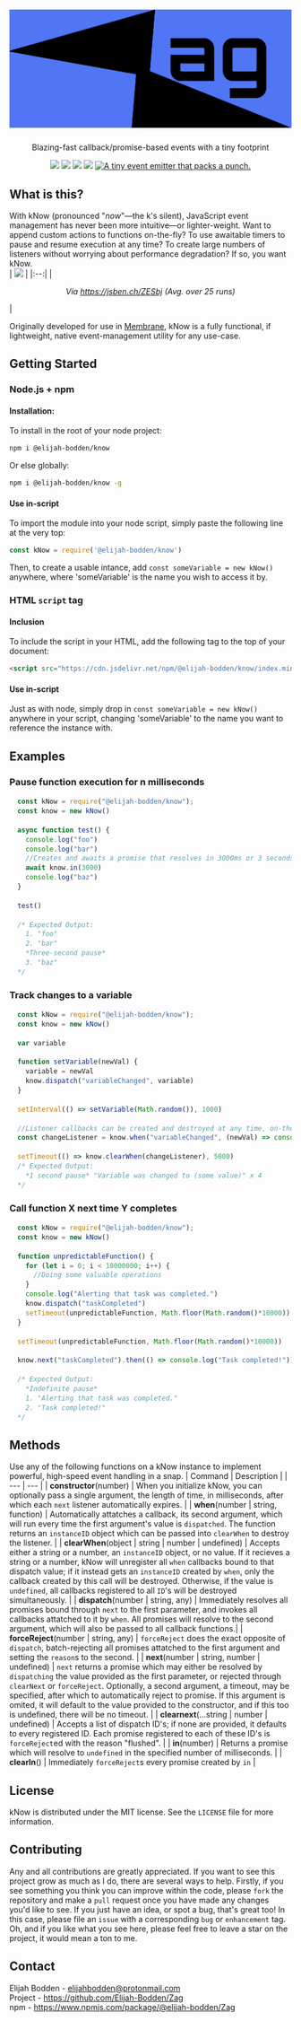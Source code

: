 <h1 align="center">
  <img src="./Assets/logo.svg"></img><br>
</h1>
<p align="center">
Blazing-fast callback/promise-based events with a tiny footprint
</p>
<p align="center">
  <img src="https://img.shields.io/bundlephobia/minzip/@elijah-bodden/know/latest?label=Minzipped%20size&style=flat-square"/>
  <img src="https://img.shields.io/github/license/Elijah-Bodden/kNow?style=flat-square"/>
  <a href="https://www.npmjs.com/package/@elijah-bodden/know"><img src="https://img.shields.io/npm/dt/@elijah-bodden/know?color=%23009eb0&label=NPM%20downloads&style=flat-square"/></a>
  <img src="https://img.shields.io/maintenance/yes/2022?label=Maintained&style=flat-square"/>
  <a href="https://twitter.com/intent/tweet?text=A+tiny+event+emitter+that+packs+a+punch.&url=https%3A%2F%2Fgithub.com%2FElijah-Bodden%2FkNow&hashtags=javascript+js+opensource+javascriptdev+eventhandler+emitter+github&original_referer=http%3A%2F%2Fgithub.com%2F&tw_p=tweetbutton" target="_blank">
  <img src="http://jpillora.com/github-twitter-button/img/tweet.png" title="A tiny event emitter that packs a punch."></img>
  </a>
</p>

## What is this?
With kNow (pronounced "*now*"—the k's silent), JavaScript event management has never been more intuitive—or lighter-weight. Want to append custom actions to functions on-the-fly? To use awaitable timers to pause and resume execution at any time? To create large numbers of listeners without worrying about performance degradation? If so, you want kNow.  
| <img src="./Assets/jsben.ch.jpg"/> |
|:--:|
| <p align="center"><i>Via https://jsben.ch/ZESbj (Avg. over 25 runs)</i></p> |  

Originally developed for use in [Membrane](https://github.com/Elijah-Bodden/Membrane), kNow is a fully functional, if lightweight, native event-management utility for any use-case.

## Getting Started
### Node.js + npm
#### Installation:
To install in the root of your node project:
```bash
npm i @elijah-bodden/know
```
Or else globally:
```bash
npm i @elijah-bodden/know -g
```
#### Use in-script
To import the module into your node script, simply paste the following line at the very top:
```JavaScript
const kNow = require('@elijah-bodden/know')
```
Then, to create a usable intance, add `const someVariable = new kNow()` anywhere, where 'someVariable' is the name you wish to access it by.
### HTML `script` tag
#### Inclusion
To include the script in your HTML, add the following tag to the top of your document:
```HTML
<script src="https://cdn.jsdelivr.net/npm/@elijah-bodden/know/index.min.js">
```
#### Use in-script
Just as with node, simply drop in `const someVariable = new kNow()` anywhere in your script, changing 'someVariable' to the name you want to reference the instance with.
## Examples
### Pause function execution for n milliseconds
```JavaScript
  const kNow = require("@elijah-bodden/know");
  const know = new kNow()
  
  async function test() {
    console.log("foo")
    console.log("bar")
    //Creates and awaits a promise that resolves in 3000ms or 3 seconds
    await know.in(3000)
    console.log("baz")
  }
  
  test()
  
  /* Expected Output:
    1. "foo"
    2. "bar"
    *Three-second pause*
    3. "baz"
  */
```

### Track changes to a variable
```JavaScript
  const kNow = require("@elijah-bodden/know");
  const know = new kNow()
  
  var variable
  
  function setVariable(newVal) {
    variable = newVal
    know.dispatch("variableChanged", variable)
  }
  
  setInterval(() => setVariable(Math.random()), 1000)
  
  //Listener callbacks can be created and destroyed at any time, on-the-fly.
  const changeListener = know.when("variableChanged", (newVal) => console.log(`Variable "variable" was changed to ${newVal}.`))

  setTimeout(() => know.clearWhen(changeListener), 5000)
  /* Expected Output:
    *1 second pause* "Variable was changed to (some value)" x 4
  */

```
### Call function X next time Y completes
```JavaScript
  const kNow = require("@elijah-bodden/know");
  const know = new kNow()

  function unpredictableFunction() {
    for (let i = 0; i < 10000000; i++) {
      //Doing some valuable operations
    }
    console.log("Alerting that task was completed.")
    know.dispatch("taskCompleted")
    setTimeout(unpredictableFunction, Math.floor(Math.random()*10000))
  }
  
  setTimeout(unpredictableFunction, Math.floor(Math.random()*10000))
  
  know.next("taskCompleted").then(() => console.log("Task completed!"))
  
  /* Expected Output:
    *Indefinite pause*
    1. "Alerting that task was completed."
    2. "Task completed!"
  */
```

## Methods
Use any of the following functions on a kNow instance to implement powerful, high-speed event handling in a snap.
| Command | Description |
| --- | --- |
| **constructor**(number) | When you initialize kNow, you can optionally pass a single argument, the length of time, in milliseconds, after which each `next` listener automatically expires. |
| **when**(number \| string, function) | Automatically attatches a callback, its second argument, which will run every time the first argument's value is `dispatched`. The function returns an `instanceID` object which can be passed into `clearWhen` to destroy the listener. |
| **clearWhen**(object \| string \| number \| undefined) | Accepts either a string or a number, an `instanceID` object, or no value. If it recieves a string or a number, kNow will unregister all `when` callbacks bound to that dispatch value; if it instead gets an `instanceID` created by `when`, only the callback created by this call will be destroyed. Otherwise, if the value is `undefined`, all callbacks registered to all `ID`'s will be destroyed simultaneously. |
| **dispatch**(number \| string, any) | Immediately resolves all promises bound through `next` to the first parameter, and invokes all callbacks attatched to it by `when`. All promises will resolve to the second argument, which will also be passed to all callback functions.|
| **forceReject**(number \| string, any) | `forceReject` does the exact opposite of `dispatch`, batch-rejecting all promises attatched to the first argument and setting the `reason`s to the second. |
| **next**(number \| string, number \| undefined) | `next` returns a promise which may either be resolved by `dispatching` the value provided as the first parameter, or rejected through `clearNext` or `forceReject`. Optionally, a second argument, a timeout, may be specified, after which to automatically reject to promise. If this argument is omited, it will default to the value provided to the constructor, and if this too is undefined, there will be no timeout. |
| **clearnext**(...string \| number \| undefined) | Accepts a list of dispatch ID's; if none are provided, it defaults to every registered ID. Each promise registered to each of these ID's is `forceReject`ed with the reason "flushed". |
| **in**(number) | Returns a promise which will resolve to `undefined` in the specified number of milliseconds. |
| **clearIn**() | Immediately `forceReject`s every promise created by `in` |

## License
kNow is distributed under the MIT license. See the `LICENSE` file for more information.  

## Contributing
Any and all contributions are greatly appreciated. If you want to see this project grow as much as I do, there are several ways to help. Firstly, if you see something you think you can improve within the code, please `fork` the repository and make a `pull` request once you have made any changes you'd like to see. If you just have an idea, or spot a bug, that's great too! In this case, please file an `issue` with a corresponding `bug` or `enhancement` tag. Oh, and if you like what you see here, please feel free to leave a star on the project, it would mean a ton to me.

## Contact
Elijah Bodden - elijahbodden@protonmail.com  
Project - https://github.com/Elijah-Bodden/Zag  
npm - https://www.npmjs.com/package/@elijah-bodden/Zag
 
